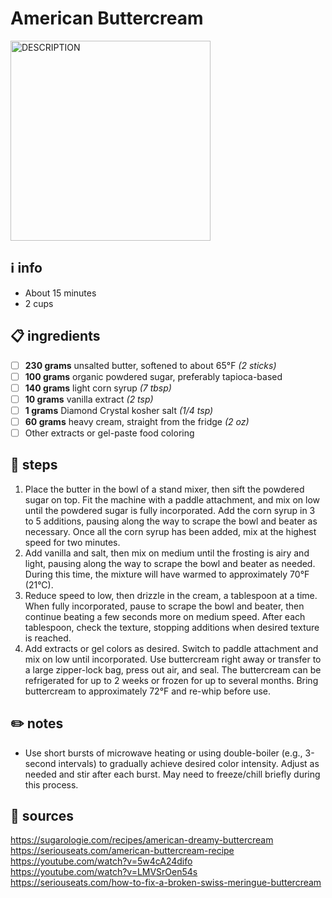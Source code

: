 # American Buttercream
<img src="URL" alt="DESCRIPTION" width="320"/>  

## ℹ️ info
* About 15 minutes  
* 2 cups  

## 📋 ingredients
- [ ] **230	grams**	unsalted butter, softened to about 65°F *(2 sticks)*
- [ ] **100	grams**	organic powdered sugar, preferably tapioca-based
- [ ] **140	grams**	light corn syrup *(7 tbsp)*
- [ ] **10	grams**	vanilla extract *(2 tsp)*
- [ ] **1	grams**	Diamond Crystal kosher salt *(1/4 tsp)*
- [ ] **60	grams**	heavy cream, straight from the fridge *(2 oz)*
- [ ] Other extracts or gel-paste food coloring

## 🔪 steps
1. Place the butter in the bowl of a stand mixer, then sift the powdered sugar on top. Fit the machine with a paddle attachment, and mix on low until the powdered sugar is fully incorporated. Add the corn syrup in 3 to 5 additions, pausing along the way to scrape the bowl and beater as necessary. Once all the corn syrup has been added, mix at the highest speed for two minutes.
2. Add vanilla and salt, then mix on medium until the frosting is airy and light, pausing along the way to scrape the bowl and beater as needed. During this time, the mixture will have warmed to approximately 70°F (21°C).
3. Reduce speed to low, then drizzle in the cream, a tablespoon at a time. When fully incorporated, pause to scrape the bowl and beater, then continue beating a few seconds more on medium speed. After each tablespoon, check the texture, stopping additions when desired texture is reached.
4. Add extracts or gel colors as desired. Switch to paddle attachment and mix on low until incorporated. Use buttercream right away or transfer to a large zipper-lock bag, press out air, and seal. The buttercream can be refrigerated for up to 2 weeks or frozen for up to several months. Bring buttercream to approximately 72°F and re-whip before use.

## ✏️ notes
* Use short bursts of microwave heating or using double-boiler (e.g., 3-second intervals) to gradually achieve desired color intensity. Adjust as needed and stir after each burst. May need to freeze/chill briefly during this process.

## 🔗 sources
https://sugarologie.com/recipes/american-dreamy-buttercream  
https://seriouseats.com/american-buttercream-recipe  
https://youtube.com/watch?v=5w4cA24difo  
https://youtube.com/watch?v=LMVSrOen54s  
https://seriouseats.com/how-to-fix-a-broken-swiss-meringue-buttercream  
